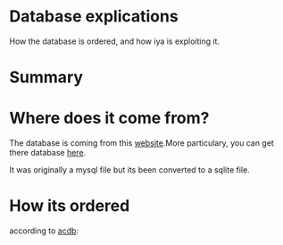 # Database explications

How the database is ordered, and how iya is exploiting it.

# Summary

# Where does it come from?

The database is coming from this [website](https://www.animecharactersdatabase.com/).More particulary, you can get there database [here](https://www.animecharactersdatabase.com/databasedumps.php).

It was originally a mysql file but its been converted to a sqlite file.

# How its ordered

according to [acdb](http://wiki.animecharactersdatabase.com/index.php?title=Table_Numbers):

